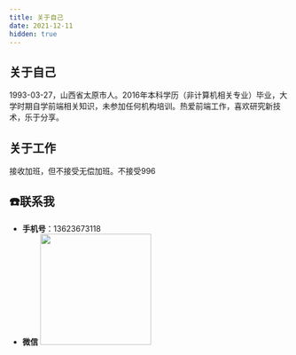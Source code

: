 ```yaml
---
title: 关于自己
date: 2021-12-11
hidden: true
---
```


## 关于自己

1993-03-27，山西省太原市人。2016年本科学历（非计算机相关专业）毕业，大学时期自学前端相关知识，未参加任何机构培训。热爱前端工作，喜欢研究新技术，乐于分享。

## 关于工作

接收加班，但不接受无偿加班。不接受996

## :phone:联系我

- **手机号**：13623673118
- **微信** <img src="/QRCode.jpg" style="width:200px;">
